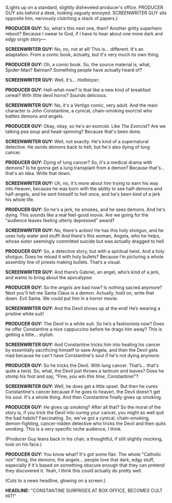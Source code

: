 (Lights up on a standard, slightly disheveled producer's office. PRODUCER GUY sits behind a desk, looking vaguely annoyed. SCREENWRITER GUY sits opposite him, nervously clutching a stack of papers.)

**PRODUCER GUY:** So, what's this next one, then? Another gritty superhero reboot? Because I swear to God, if I have to hear about one more dark and edgy origin story—

**SCREENWRITER GUY:** No, no, not at all! This is… different. It's an adaptation. From a comic book, actually, but it's very much its own thing.

**PRODUCER GUY:** Oh, a comic book. So, the source material is, what, Spider-Man? Batman? Something people have actually heard of?

**SCREENWRITER GUY:** Well, it's… *Hellblazer*.

**PRODUCER GUY:** Hell-what-now? Is that like a new kind of breakfast cereal? With little devil horns? Sounds delicious.

**SCREENWRITER GUY:** No, it's a Vertigo comic, very adult. And the main character is John Constantine, a cynical, chain-smoking exorcist who battles demons and angels.

**PRODUCER GUY:** Okay, okay, so he's an exorcist. Like *The Exorcist*? Are we talking pea soup and head-spinning? Because that's been done.

**SCREENWRITER GUY:** Well, not exactly. He's kind of a supernatural detective. He sends demons back to hell, but he's also dying of lung cancer.

**PRODUCER GUY:** Dying of lung cancer? So, it's a medical drama with demons? Is he gonna get a lung transplant from a demon? Because that's… that's an idea. Write that down.

**SCREENWRITER GUY:** Uh, no, it's more about him trying to earn his way into Heaven, because he was born with the ability to see half-demons and half-angels, and he sent himself to hell once, and he's been kind of a jerk his whole life.

**PRODUCER GUY:** So he's a jerk, he smokes, and he sees demons. And he's dying. This sounds like a real feel-good movie. Are we going for the "audience leaves feeling utterly depressed" award?

**SCREENWRITER GUY:** No, there's action! He has this holy shotgun, and he uses holy water and stuff! And there's this woman, Angela, who he helps, whose sister seemingly committed suicide but was actually dragged to hell.

**PRODUCER GUY:** So, a detective story, but with a spiritual twist. And a holy shotgun. Does he reload it with holy bullets? Because I’m picturing a whole assembly line of priests making bullets. That’s a visual.

**SCREENWRITER GUY:** And there’s Gabriel, an angel, who’s kind of a jerk, and wants to bring about the apocalypse.

**PRODUCER GUY:** So the *angels* are bad now? Is nothing sacred anymore? Next you'll tell me Santa Claus is a demon. Actually, hold on, write that down. Evil Santa. We could put him in a horror movie.

**SCREENWRITER GUY:** And the Devil shows up at the end! He’s wearing a pristine white suit!

**PRODUCER GUY:** The Devil in a white suit. So he’s a fashionista now? Does he offer Constantine a nice cappuccino before he drags him away? This is getting a little… stylish.

**SCREENWRITER GUY:** And Constantine tricks him into healing his cancer by essentially sacrificing himself to save Angela, and then the Devil gets mad because he can't have Constantine's soul if he's not dying anymore.

**PRODUCER GUY:** So he tricks the Devil. With lung cancer. That’s… that's quite a twist. So, what, the Devil just throws a tantrum and leaves? Does he stomp his foot and say, "Fine, you win *this time*, Constantine!"?

**SCREENWRITER GUY:** Well, he does get a little upset. But then he cures Constantine's cancer because if he goes to heaven, the Devil doesn't get his soul. It's a whole thing. And then Constantine finally gives up smoking.

**PRODUCER GUY:** He gives up smoking? After all that? So the moral of the story is, if you trick the Devil into curing your cancer, you might as well quit the bad habits? Fascinating. So, we've got a cynical, chain-smoking, demon-fighting, cancer-ridden detective who tricks the Devil and then quits smoking. This is a very specific niche audience, I think.

(Producer Guy leans back in his chair, a thoughtful, if still slightly mocking, look on his face.)

**PRODUCER GUY:** You know what? It's got some flair. The whole "Catholic noir" thing, the demons, the angels… people love that dark, edgy stuff, especially if it's based on something obscure enough that they can pretend they discovered it. Yeah, I think this could actually do pretty well.

(Cuts to a news headline, glowing on a screen.)

**HEADLINE:** "CONSTANTINE SURPRISES AT BOX OFFICE, BECOMES CULT HIT!"